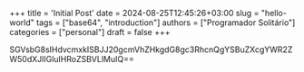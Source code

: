 +++
title = 'Initial Post'
date = 2024-08-25T12:45:26+03:00
slug = "hello-world"
tags = ["base64", "introduction"]
authors = ["Programador Solitário"]
categories = ["personal"]
draft = false
+++

SGVsbG8sIHdvcmxkISBJJ20gcmVhZHkgdG8gc3RhcnQgYSBuZXcgYWR2ZW50dXJlIGluIHRoZSBVLlMuIQ==

